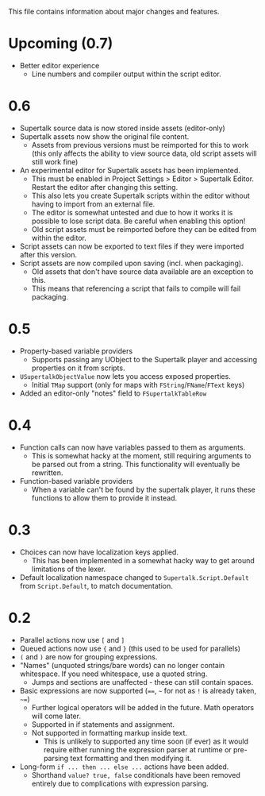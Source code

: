 This file contains information about major changes and features.

# Upcoming (0.7)

* Better editor experience
  * Line numbers and compiler output within the script editor.

# 0.6

* Supertalk source data is now stored inside assets (editor-only)
* Supertalk assets now show the original file content.
  * Assets from previous versions must be reimported for this to work (this only affects the ability to view source data, old script assets will still work fine)
* An experimental editor for Supertalk assets has been implemented.
  * This must be enabled in Project Settings > Editor > Supertalk Editor. Restart the editor after changing this setting.
  * This also lets you create Supertalk scripts within the editor without having to import from an external file.
  * The editor is somewhat untested and due to how it works it is possible to lose script data. Be careful when enabling this option!
  * Old script assets must be reimported before they can be edited from within the editor.
* Script assets can now be exported to text files if they were imported after this version.
* Script assets are now compiled upon saving (incl. when packaging).
  * Old assets that don't have source data available are an exception to this.
  * This means that referencing a script that fails to compile will fail packaging.

# 0.5

* Property-based variable providers
  * Supports passing any UObject to the Supertalk player and accessing properties on it from scripts.
* `USupertalkObjectValue` now lets you access exposed properties.
  * Initial `TMap` support (only for maps with `FString`/`FName`/`FText` keys)
* Added an editor-only "notes" field to `FSupertalkTableRow`

# 0.4

* Function calls can now have variables passed to them as arguments.
  * This is somewhat hacky at the moment, still requiring arguments to be parsed out from a string. This functionality will eventually be rewritten.
* Function-based variable providers
  * When a variable can't be found by the supertalk player, it runs these functions to allow them to provide it instead.

# 0.3

* Choices can now have localization keys applied.
  * This has been implemented in a somewhat hacky way to get around limitations of the lexer.
* Default localization namespace changed to `Supertalk.Script.Default` from `Script.Default`, to match documentation.

# 0.2

* Parallel actions now use `[` and `]`
* Queued actions now use `{` and `}` (this used to be used for parallels)
* `(` and `)` are now for grouping expressions.
* "Names" (unquoted strings/bare words) can no longer contain whitespace. If you need whitespace, use a quoted
  string.
  * Jumps and sections are unaffected - these can still contain spaces. 
* Basic expressions are now supported (`==`, `~` for not as `!` is already taken, `~=`)
  * Further logical operators will be added in the future. Math operators will come later.
  * Supported in if statements and assignment.
  * Not supported in formatting markup inside text.
    * This is unlikely to supported any time soon (if ever) as it would require either running the expression parser at
      runtime or pre-parsing text formatting and then modifying it.
* Long-form `if ... then ... else ...` actions have been added.
  * Shorthand `value? true, false` conditionals have been removed entirely due to complications with expression parsing.